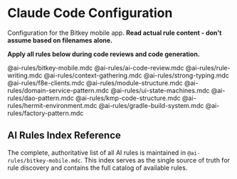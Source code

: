 # Claude Code Configuration

Configuration for the Bitkey mobile app. **Read actual rule content - don't assume based on filenames alone.**

**Apply all rules below during code reviews and code generation.**

@ai-rules/bitkey-mobile.mdc
@ai-rules/ai-code-review.mdc
@ai-rules/rule-writing.mdc
@ai-rules/context-gathering.mdc
@ai-rules/strong-typing.mdc
@ai-rules/f8e-clients.mdc
@ai-rules/module-structure.mdc
@ai-rules/domain-service-pattern.mdc
@ai-rules/ui-state-machines.mdc
@ai-rules/dao-pattern.mdc
@ai-rules/kmp-code-structure.mdc
@ai-rules/hermit-environment.mdc
@ai-rules/gradle-build-system.mdc
@ai-rules/factory-pattern.mdc

## AI Rules Index Reference

The complete, authoritative list of all AI rules is maintained in `@ai-rules/bitkey-mobile.mdc`. This index serves as the single source of truth for rule discovery and contains the full catalog of available rules.

